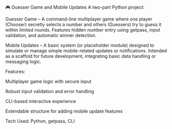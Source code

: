 🎮 Guesser Game and Mobile Updates
A two-part Python project:

Guesser Game – A command-line multiplayer game where one player (Chooser) secretly selects a number and others (Guessers) try to guess it within limited rounds. Features hidden number entry using getpass, input validation, and automatic winner detection.

Mobile Updates – A basic system (or placeholder module) designed to simulate or manage simple mobile-related updates or notifications. Intended as a scaffold for future development, integrating basic data handling or messaging logic.

Features:

Multiplayer game logic with secure input

Robust input validation and error handling

CLI-based interactive experience

Extendable structure for adding mobile update features

Tech Used: Python, getpass, CLI
